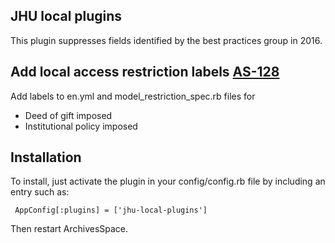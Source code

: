 JHU local plugins
----------------------------------------------

This plugin suppresses fields identified by the best practices group in 2016.

## Add local access restriction labels [AS-128](https://issues.library.jhu.edu/browse/AS-128)

Add labels to en.yml and model_restriction_spec.rb files for

- Deed of gift imposed
- Institutional policy imposed

## Installation

To install, just activate the plugin in your config/config.rb file by
including an entry such as:

     AppConfig[:plugins] = ['jhu-local-plugins']

Then restart ArchivesSpace.
